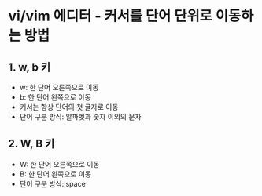 # vi/vim 에디터 - 커서를 단어 단위로 이동하는 방법

## 1. w, b 키

- w: 한 단어 오른쪽으로 이동
- b: 한 단어 왼쪽으로 이동
- 커서는 항상 단어의 첫 글자로 이동
- 단어 구분 방식: 알파벳과 숫자 이외의 문자

## 2. W, B 키

- W: 한 단어 오른쪽으로 이동
- B: 한 단어 왼쪽으로 이동
- 단어 구분 방식: space
